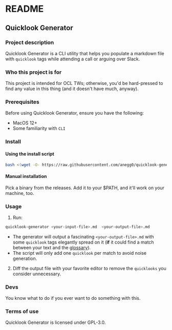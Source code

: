 # README

## Quicklook Generator

### Project description

Quicklook Generator is a CLI utility that helps you populate a markdown file with `quicklook` tags while attending a call or arguing over Slack.

### Who this project is for

This project is intended for OCL TWs; otherwise, you'd be hard-pressed to find any value in this thing (and it doesn't have much, anyway).

### Prerequisites

Before using Quicklook Generator, ensure you have the following:
* MacOS 12+
* Some familiarity with `CLI`

### Install 
#### Using the install script
``` sh
bash <(wget -O- https://raw.githubusercontent.com/anegg0/quicklook-generator/main/install-script-quicklook-generator.sh)
```
#### Manual installation

Pick a binary from the releases. Add it to your $PATH, and it'll work on your machine, too.

### Usage 

1. Run:

``` sh
quicklook-generator <your-input-file>.md  <your-output-file>.md
```
- The generator will output a fascinating `<your-output-file>.md` with some `quicklook` tags elegantly spread on it (**if** it could find a match between your text and the [glossary](https://raw.githubusercontent.com/OffchainLabs/arbitrum-docs/master/website/static/glossary.json)). 
- The script will only add one `quicklook` per match to avoid noise generation.

2. Diff the output file with your favorite editor to remove the `quicklooks` you consider unnecessary.

### Devs
You know what to do if you ever want to do something with this.

### Terms of use
Quicklook Generator is licensed under GPL-3.0.

